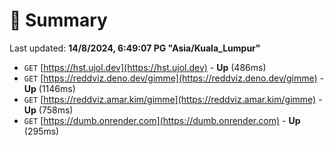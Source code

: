 # 📖 Summary
Last updated: **14/8/2024, 6:49:07 PG "Asia/Kuala_Lumpur"**

- `GET` [https://hst.ujol.dev](https://hst.ujol.dev) - **Up** (486ms)
- `GET` [https://reddviz.deno.dev/gimme](https://reddviz.deno.dev/gimme) - **Up** (1146ms)
- `GET` [https://reddviz.amar.kim/gimme](https://reddviz.amar.kim/gimme) - **Up** (758ms)
- `GET` [https://dumb.onrender.com](https://dumb.onrender.com) - **Up** (295ms)
